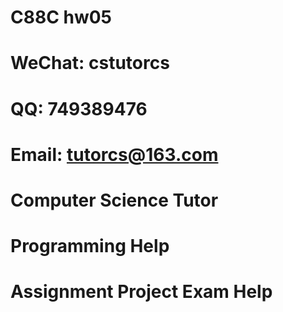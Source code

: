 # C88C hw05
# WeChat: cstutorcs

# QQ: 749389476

# Email: tutorcs@163.com

# Computer Science Tutor

# Programming Help

# Assignment Project Exam Help

